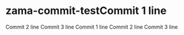 # zama-commit-testCommit 1 line
Commit 2 line
Commit 3 line
Commit 1 line
Commit 2 line
Commit 3 line
